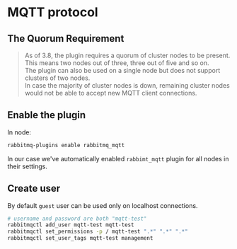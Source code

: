 # MQTT protocol

## The Quorum Requirement

> As of 3.8, the plugin requires a quorum of cluster nodes to be present. This means two nodes out of three, three out of five and so on.\
> The plugin can also be used on a single node but does not support clusters of two nodes.\
> In case the majority of cluster nodes is down, remaining cluster nodes would not be able to accept new MQTT client connections.

## Enable the plugin
In node:
```bash
rabbitmq-plugins enable rabbitmq_mqtt
```
In our case we've automatically enabled `rabbimt_mqtt` plugin for all nodes in their settings.


## Create user
By default `guest` user can be used only on localhost connections.

```bash
# username and password are both "mqtt-test"
rabbitmqctl add_user mqtt-test mqtt-test
rabbitmqctl set_permissions -p / mqtt-test ".*" ".*" ".*"
rabbitmqctl set_user_tags mqtt-test management
```